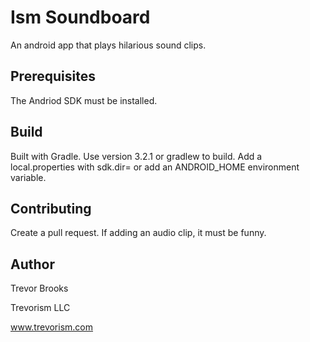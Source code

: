 # Ism Soundboard

An android app that plays hilarious sound clips.

## Prerequisites

The Andriod SDK must be installed. 

## Build

Built with Gradle. Use version 3.2.1 or gradlew to build.
Add a local.properties with sdk.dir=<Path to Andriod SDK>
or add an ANDROID_HOME environment variable.

## Contributing

Create a pull request. If adding an audio clip, it must be funny.

## Author

Trevor Brooks

Trevorism LLC

www.trevorism.com